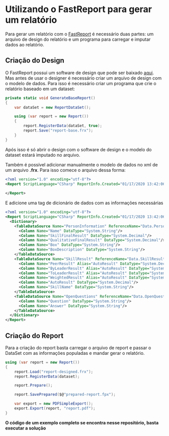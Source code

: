 # Utilizando o FastReport para gerar um relatório

Para gerar um relatório com o [FastReport](https://github.com/FastReports/FastReport) é necessário duas partes: um arquivo de design do relatório e um programa para carregar e imputar dados ao relatório.

## Criação do Design

O FastReport possui um software de design que pode ser baixado [aqui](https://github.com/FastReports/FastReport/releases). Mas antes de usar o designer é necessário criar um arquivo de design com o modelo de dados. Para isso é necessário criar um programa que crie o relatório baseado em um dataset:

```c#
private static void GenerateBaseReport()
{
    var dataSet = new ReportDataSet();

    using (var report = new Report())
    {
        report.RegisterData(dataSet, true);
        report.Save("report-base.frx");
    }
}
```

Após isso é só abrir o design com o software de design e o modelo do dataset estará imputado no arquivo.

Também é possível adicionar manualmente o modelo de dados no xml de um arquivo **.frx**. Para isso comece o arquivo dessa forma:

```xml
<?xml version="1.0" encoding="utf-8"?>
<Report ScriptLanguage="CSharp" ReportInfo.Created="01/17/2020 13:42:06" ReportInfo.Modified="01/17/2020 13:42:06" ReportInfo.CreatorVersion="2019.1.20.0">
  
</Report>
```

E adicione uma tag de dicionário de dados com as informações necessárias

```xml
<?xml version="1.0" encoding="utf-8"?>
<Report ScriptLanguage="CSharp" ReportInfo.Created="01/17/2020 13:42:06" ReportInfo.Modified="01/17/2020 13:42:06" ReportInfo.CreatorVersion="2019.1.20.0">
  <Dictionary>
    <TableDataSource Name="PersonInformation" ReferenceName="Data.PersonInformation" DataType="System.Int32" Enabled="true">
      <Column Name="Name" DataType="System.String"/>
      <Column Name="SkillFinalResult" DataType="System.Decimal"/>
      <Column Name="QualitativeFinalResult" DataType="System.Decimal"/>
      <Column Name="Box" DataType="System.String"/>
      <Column Name="BoxDescription" DataType="System.String"/>
    </TableDataSource>
    <TableDataSource Name="SkillResult" ReferenceName="Data.SkillResult" DataType="System.Int32" Enabled="true">
      <Column Name="PeerResult" Alias="AutoResult" DataType="System.Decimal"/>
      <Column Name="ByLeaderResult" Alias="AutoResult" DataType="System.Decimal"/>
      <Column Name="ToLeaderResult" Alias="AutoResult" DataType="System.Decimal"/>
      <Column Name="WeightedResult" Alias="AutoResult" DataType="System.Decimal"/>
      <Column Name="AutoResult" DataType="System.Decimal"/>
      <Column Name="SkillName" DataType="System.String"/>
    </TableDataSource>
    <TableDataSource Name="OpenQuestions" ReferenceName="Data.OpenQuestions" DataType="System.Int32" Enabled="true">
      <Column Name="Question" DataType="System.String"/>
      <Column Name="Answer" DataType="System.String"/>
    </TableDataSource>
  </Dictionary>
</Report>
```

## Criação do Report

Para a criação do report basta carregar o arquivo de report e passar o DataSet com as informações populadas e mandar gerar o relatório.

```c#
using (var report = new Report())
{
    report.Load("report-designed.frx");
    report.RegisterData(dataset);

    report.Prepare();

    report.SavePrepared($@"prepared-report.fpx");

    var export = new PDFSimpleExport();
    export.Export(report, "report.pdf");
}
```

**O código de um exemplo completo se encontra nesse repositório, basta executar a solução**
